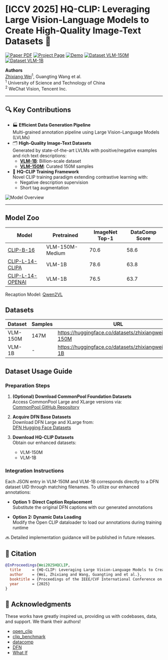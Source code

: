# [ICCV 2025] HQ-CLIP: Leveraging Large Vision-Language Models to Create High-Quality Image-Text Datasets 🚀

[![Paper PDF](https://img.shields.io/badge/📄_Paper-PDF-critical?logo=adobeacrobatreader)](https://arxiv.org/pdf/xxxx.xxxx.pdf)
[![Project Page](https://img.shields.io/badge/🌐_Project-Page-blue?logo=googlechrome)](https://zxwei.site/hqclip/)
[![Demo](https://img.shields.io/badge/🤗_Demo-HuggingFace_Spaces-yellow)](https://huggingface.co/spaces/zhixiangwei/hqclip)
[![Dataset VLM-150M](https://img.shields.io/badge/📀_Dataset-VLM--150M-brightgreen)](https://huggingface.co/datasets/zhixiangwei/VLM-150M)
[![Dataset VLM-1B](https://img.shields.io/badge/💿_Dataset-VLM--1B-success)](https://huggingface.co/datasets/zhixiangwei/VLM-1B)

**Authors**  
[Zhixiang Wei](https://zxwei.site)<sup>1</sup>, Guangting Wang et al.  
<sup>1</sup> University of Science and Technology of China  
<sup>2</sup> WeChat Vision, Tencent Inc.  

---

## 🔍 Key Contributions

* 🏭 **Efficient Data Generation Pipeline**  
Multi-grained annotation pipeline using Large Vision-Language Models (LVLMs)
* 🗂️ **High-Quality Image-Text Datasets**  
Generated by state-of-the-art LVLMs with positive/negative examples and rich text descriptions:
  - **[VLM-1B](https://huggingface.co/datasets/zhixiangwei/VLM-1B)**: Billion-scale dataset
  - **[VLM-150M](https://huggingface.co/datasets/zhixiangwei/VLM-150M)**: Curated 150M samples
* 🧠 **HQ-CLIP Training Framework**  
Novel CLIP training paradigm extending contrastive learning with:
  - Negative description supervision
  - Short tag augmentation

![Model Overview](https://github.com/user-attachments/assets/e700f75b-e0a5-4328-8466-6b496a4f971d)

---
## Model Zoo
|Model|Pretrained|ImageNet Top-1|DataComp Score|
|--|--|--|--|
|[CLIP-B-16](https://huggingface.co/zhixiangwei/vlm150m-hqclip-large-vitb16)|VLM-150M-Medium|70.6|58.6|
|[CLIP-L-14-CLIPA](https://huggingface.co/zhixiangwei/vlm1b-hqclip-xlarge-vitl14-clipa)|VLM-1B|78.6|63.8|
|[CLIP-L-14-OPENAI](https://huggingface.co/zhixiangwei/hqclip-openai-large-ft-vlm1b)|VLM-1B|76.5|63.7|

Recaption Model: [Qwen2VL](https://huggingface.co/zhixiangwei/qwen2-7b-full)

## Datasets
|Dataset|Samples|URL|
|--|--|--|
|VLM-150M|147M|https://huggingface.co/datasets/zhixiangwei/VLM-150M|
|VLM-1B|-|https://huggingface.co/datasets/zhixiangwei/VLM-1B|

## Dataset Usage Guide

### Preparation Steps
1. **(Optional) Download CommonPool Foundation Datasets**  
   Access CommonPool Large and XLarge versions via:  
   [CommonPool GitHub Repository](https://github.com/mlfoundations/datacomp#downloading-commonpool)

2. **Acquire DFN Base Datasets**  
   Download DFN Large and XLarge from:  
   [DFN Hugging Face Datasets](https://huggingface.co/datasets/apf1/datafilteringnetworks_2b)

3. **Download HQ-CLIP Datasets**  
   Obtain our enhanced datasets:
   - VLM-150M
   - VLM-1B

### Integration Instructions
Each JSON entry in VLM-150M and VLM-1B corresponds directly to a DFN dataset UID through matching filenames. To utilize our enhanced annotations:

- **Option 1: Direct Caption Replacement**  
  Substitute the original DFN captions with our generated annotations
  
- **Option 2: Dynamic Data Loading**  
  Modify the Open CLIP dataloader to load our annotations during training runtime

🔜 Detailed implementation guidance will be published in future releases.

## 📝 Citation
```bibtex
@InProceedings{Wei2025HQCLIP,
  title     = {HQ-CLIP: Leveraging Large Vision-Language Models to Create High-Quality Image-Text Datasets},
  author    = {Wei, Zhixiang and Wang, Guangting and et al.},
  booktitle = {Proceedings of the IEEE/CVF International Conference on Computer Vision},
  year      = {2025}
}
```

## 🙏 Acknowledgments
These works have greatly inspired us, providing us with codebases, data, and support. We thank their authors!
* [open_clip](https://github.com/mlfoundations/open_clip.git)
* [clip_benchmark](https://github.com/LAION-AI/CLIP_benchmark)
* [datacomp](https://github.com/mlfoundations/datacomp)
* [DFN](https://huggingface.co/collections/apple/dfn-models-data-659ecf85cebd98088a9d9a3b)
* [What If](https://huggingface.co/datasets/UCSC-VLAA/Recap-DataComp-1B)
